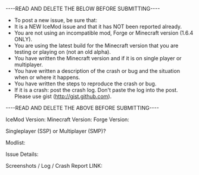 ----READ AND DELETE THE BELOW BEFORE SUBMITTING----
 
 * To post a new issue, be sure that:
 * It is a NEW IceMod issue and that it has NOT been reported already.
 * You are not using an incompatible mod, Forge or Minecraft version (1.6.4 ONLY).
 * You are using the latest build for the Minecraft version that you are testing or playing on (not an old alpha).
 * You have written the Minecraft version and if it is on single player or multiplayer.
 * You have written a description of the crash or bug and the situation when or where it happens.
 * You have written the steps to reproduce the crash or bug.
 * If it is a crash: post the crash log. Don't paste the log into the post. Please use gist (http://gist.github.com).
 
 ----READ AND DELETE THE ABOVE BEFORE SUBMITTING----
 
 IceMod Version: 
 Minecraft Version: 
 Forge Version: 
 
 Singleplayer (SSP) or Multiplayer (SMP)? 
 
 
 Modlist:
 
 
 
 
 Issue Details:
 
 
 
 
 
 Screenshots / Log / Crash Report LINK:
 
 
